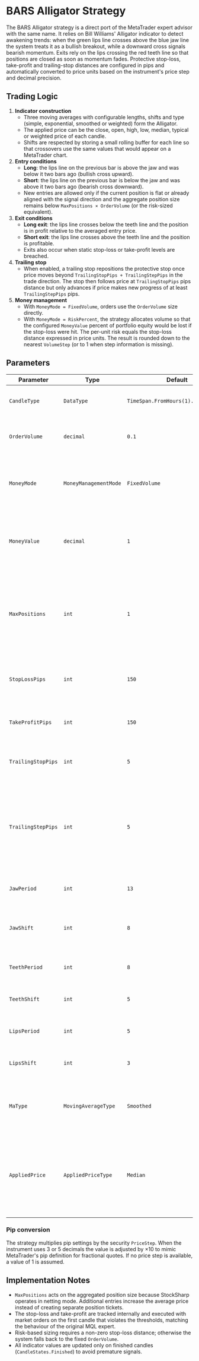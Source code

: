 # BARS Alligator Strategy

The BARS Alligator strategy is a direct port of the MetaTrader expert advisor with the same name. It relies on Bill Williams'
Alligator indicator to detect awakening trends: when the green lips line crosses above the blue jaw line the system treats it as
a bullish breakout, while a downward cross signals bearish momentum. Exits rely on the lips crossing the red teeth line so that
positions are closed as soon as momentum fades. Protective stop-loss, take-profit and trailing-stop distances are configured in
pips and automatically converted to price units based on the instrument's price step and decimal precision.

## Trading Logic

1. **Indicator construction**
   - Three moving averages with configurable lengths, shifts and type (simple, exponential, smoothed or weighted) form the Alligator.
   - The applied price can be the close, open, high, low, median, typical or weighted price of each candle.
   - Shifts are respected by storing a small rolling buffer for each line so that crossovers use the same values that would appear
     on a MetaTrader chart.
2. **Entry conditions**
   - **Long**: the lips line on the previous bar is above the jaw and was below it two bars ago (bullish cross upward).
   - **Short**: the lips line on the previous bar is below the jaw and was above it two bars ago (bearish cross downward).
   - New entries are allowed only if the current position is flat or already aligned with the signal direction and the aggregate
     position size remains below `MaxPositions × OrderVolume` (or the risk-sized equivalent).
3. **Exit conditions**
   - **Long exit**: the lips line crosses below the teeth line and the position is in profit relative to the averaged entry price.
   - **Short exit**: the lips line crosses above the teeth line and the position is profitable.
   - Exits also occur when static stop-loss or take-profit levels are breached.
4. **Trailing stop**
   - When enabled, a trailing stop repositions the protective stop once price moves beyond `TrailingStopPips + TrailingStepPips`
     in the trade direction. The stop then follows price at `TrailingStopPips` pips distance but only advances if price makes new
     progress of at least `TrailingStepPips` pips.
5. **Money management**
   - With `MoneyMode = FixedVolume`, orders use the `OrderVolume` size directly.
   - With `MoneyMode = RiskPercent`, the strategy allocates volume so that the configured `MoneyValue` percent of portfolio equity
     would be lost if the stop-loss were hit. The per-unit risk equals the stop-loss distance expressed in price units. The result
     is rounded down to the nearest `VolumeStep` (or to 1 when step information is missing).

## Parameters

| Parameter | Type | Default | Description |
|-----------|------|---------|-------------|
| `CandleType` | `DataType` | `TimeSpan.FromHours(1).TimeFrame()` | Timeframe used for Alligator calculations. |
| `OrderVolume` | `decimal` | `0.1` | Fixed trade volume when `MoneyMode` is `FixedVolume`. |
| `MoneyMode` | `MoneyManagementMode` | `FixedVolume` | Chooses between fixed volume and risk-percent sizing. |
| `MoneyValue` | `decimal` | `1` | Risk percentage applied when `MoneyMode` is `RiskPercent`; ignored otherwise. |
| `MaxPositions` | `int` | `1` | Maximum number of additive entries per direction (expressed as multiples of the calculated order volume). |
| `StopLossPips` | `int` | `150` | Stop-loss distance in pips. Zero disables the protective stop. |
| `TakeProfitPips` | `int` | `150` | Take-profit distance in pips. Zero disables the profit target. |
| `TrailingStopPips` | `int` | `5` | Trailing stop distance in pips. Zero disables trailing. |
| `TrailingStepPips` | `int` | `5` | Extra distance price must travel before the trailing stop advances. Must be positive when trailing is enabled. |
| `JawPeriod` | `int` | `13` | Length of the jaw moving average. |
| `JawShift` | `int` | `8` | Forward shift (in bars) applied to the jaw series. |
| `TeethPeriod` | `int` | `8` | Length of the teeth moving average. |
| `TeethShift` | `int` | `5` | Forward shift applied to the teeth series. |
| `LipsPeriod` | `int` | `5` | Length of the lips moving average. |
| `LipsShift` | `int` | `3` | Forward shift applied to the lips series. |
| `MaType` | `MovingAverageType` | `Smoothed` | Moving-average algorithm used for all three Alligator lines. |
| `AppliedPrice` | `AppliedPriceType` | `Median` | Candle price supplied to the moving averages (close, open, high, low, median, typical or weighted). |

### Pip conversion

The strategy multiplies pip settings by the security `PriceStep`. When the instrument uses 3 or 5 decimals the value is adjusted by
×10 to mimic MetaTrader's pip definition for fractional quotes. If no price step is available, a value of 1 is assumed.

## Implementation Notes

- `MaxPositions` acts on the aggregated position size because StockSharp operates in netting mode. Additional entries increase the
  average price instead of creating separate position tickets.
- The stop-loss and take-profit are tracked internally and executed with market orders on the first candle that violates the
  thresholds, matching the behaviour of the original MQL expert.
- Risk-based sizing requires a non-zero stop-loss distance; otherwise the system falls back to the fixed `OrderVolume`.
- All indicator values are updated only on finished candles (`CandleStates.Finished`) to avoid premature signals.
